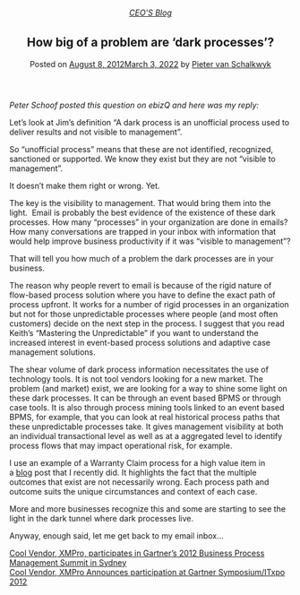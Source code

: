 
<article class="post-1569 post type-post status-publish format-standard has-post-thumbnail hentry category-pieter-blog tag-bpm tag-solutions" id="post-1569">
<div class="article-inner">
<header class="entry-header">
<div class="entry-header-text entry-header-text-top text-center">
<h6 class="entry-category is-xsmall"><a href="https://xmpro.com/category/blog/pieter-blog/" rel="category tag">CEO'S Blog</a></h6><h1 class="entry-title">How big of a problem are ‘dark processes’?</h1><div class="entry-divider is-divider small"></div>
<div class="entry-meta uppercase is-xsmall">
<span class="posted-on">Posted on <a href="https://xmpro.com/how-big-of-a-problem-are-dark-processes/" rel="bookmark"><time class="entry-date published" datetime="2012-08-08T06:14:30+00:00">August 8, 2012</time><time class="updated" datetime="2022-03-03T04:27:38+00:00">March 3, 2022</time></a></span> <span class="byline">by <span class="meta-author vcard"><a class="url fn n" href="https://xmpro.com/author/pietervs/">Pieter van Schalkwyk</a></span></span> </div>
</div>
</header>
<div class="entry-content single-page">
<p><em>Peter Schoof posted this question on ebizQ and here was my reply:</em></p>
<p>Let’s look at Jim’s definition “A dark process is an unofficial process used to deliver results and not visible to management”.</p>
<p>So “unofficial process” means that these are not identified, recognized, sanctioned or supported. We know they exist but they are not “visible to management”.</p>
<p>It doesn’t make them right or wrong. Yet.</p>
<p>The key is the visibility to management. That would bring them into the light.  Email is probably the best evidence of the existence of these dark processes. How many “processes” in your organization are done in emails? How many conversations are trapped in your inbox with information that would help improve business productivity if it was “visible to management”?</p>
<p>That will tell you how much of a problem the dark processes are in your business.</p>
<p>The reason why people revert to email is because of the rigid nature of flow-based process solution where you have to define the exact path of process upfront. It works for a number of rigid processes in an organization but not for those unpredictable processes where people (and most often customers) decide on the next step in the process. I suggest that you read Keith’s “Mastering the Unpredictable” if you want to understand the increased interest in event-based process solutions and adaptive case management solutions.</p>
<p>The shear volume of dark process information necessitates the use of technology tools. It is not tool vendors looking for a new market. The problem (and market) exist, we are looking for a way to shine some light on these dark processes. It can be through an event based BPMS or through case tools. It is also through process mining tools linked to an event based BPMS, for example, that you can look at real historical process paths that these unpredictable processes take. It gives management visibility at both an individual transactional level as well as at a aggregated level to identify process flows that may impact operational risk, for example.</p>
<p>I use an example of a Warranty Claim process for a high value item in a <a href="https://xmpro.com/intelligent-business-operations-mobile-social-smart/">blog</a> post that I recently did. It highlights the fact that the multiple outcomes that exist are not necessarily wrong. Each process path and outcome suits the unique circumstances and context of each case.</p>
<p>More and more businesses recognize this and some are starting to see the light in the dark tunnel where dark processes live.</p>
<p>Anyway, enough said, let me get back to my email inbox…</p>
<div class="blog-share text-center"><div class="is-divider medium"></div><div class="social-icons share-icons share-row relative"><a aria-label="Share on WhatsApp" class="icon button circle is-outline tooltip whatsapp show-for-medium" data-action="share/whatsapp/share" href="whatsapp://send?text=How%20big%20of%20a%20problem%20are%20%E2%80%98dark%20processes%E2%80%99%3F - https://xmpro.com/how-big-of-a-problem-are-dark-processes/" title="Share on WhatsApp"><i class="icon-whatsapp"></i></a><a aria-label="Share on Facebook" class="icon button circle is-outline tooltip facebook" data-label="Facebook" href="https://www.facebook.com/sharer.php?u=https://xmpro.com/how-big-of-a-problem-are-dark-processes/" onclick="window.open(this.href,this.title,'width=500,height=500,top=300px,left=300px'); return false;" rel="noopener nofollow" target="_blank" title="Share on Facebook"><i class="icon-facebook"></i></a><a aria-label="Share on Twitter" class="icon button circle is-outline tooltip twitter" href="https://twitter.com/share?url=https://xmpro.com/how-big-of-a-problem-are-dark-processes/" onclick="window.open(this.href,this.title,'width=500,height=500,top=300px,left=300px'); return false;" rel="noopener nofollow" target="_blank" title="Share on Twitter"><i class="icon-twitter"></i></a><a aria-label="Email to a Friend" class="icon button circle is-outline tooltip email" href="/cdn-cgi/l/email-protection#9da2eee8fff7f8fee9a0d5f2eab8afadfff4fab8afadf2fbb8afadfcb8afadedeff2fff1f8f0b8afadfceff8b8afadb8d8afb8a5adb8a4a5f9fceff6b8afadedeff2fef8eeeef8eeb8d8afb8a5adb8a4a4b8aedbbbfff2f9e4a0def5f8fef6b8afade9f5f4eeb8afadf2e8e9b8aedcb8afadf5e9e9edeeb8aedcb8afdbb8afdbe5f0edeff2b3fef2f0b8afdbf5f2eab0fff4fab0f2fbb0fcb0edeff2fff1f8f0b0fceff8b0f9fceff6b0edeff2fef8eeeef8eeb8afdb" rel="nofollow" title="Email to a Friend"><i class="icon-envelop"></i></a><a aria-label="Pin on Pinterest" class="icon button circle is-outline tooltip pinterest" href="https://pinterest.com/pin/create/button?url=https://xmpro.com/how-big-of-a-problem-are-dark-processes/&amp;media=https://xmpro.com/wp-content/uploads/2020/04/Company-Profile.png&amp;description=How%20big%20of%20a%20problem%20are%20%E2%80%98dark%20processes%E2%80%99%3F" onclick="window.open(this.href,this.title,'width=500,height=500,top=300px,left=300px'); return false;" rel="noopener nofollow" target="_blank" title="Pin on Pinterest"><i class="icon-pinterest"></i></a><a aria-label="Share on LinkedIn" class="icon button circle is-outline tooltip linkedin" href="https://www.linkedin.com/shareArticle?mini=true&amp;url=https://xmpro.com/how-big-of-a-problem-are-dark-processes/&amp;title=How%20big%20of%20a%20problem%20are%20%E2%80%98dark%20processes%E2%80%99%3F" onclick="window.open(this.href,this.title,'width=500,height=500,top=300px,left=300px'); return false;" rel="noopener nofollow" target="_blank" title="Share on LinkedIn"><i class="icon-linkedin"></i></a></div></div></div>
<nav class="navigation-post" id="nav-below" role="navigation">
<div class="flex-row next-prev-nav bt bb">
<div class="flex-col flex-grow nav-prev text-left">
<div class="nav-previous"><a href="https://xmpro.com/cool-vendor-xmpro-participates-in-gartners-2012-business-process-management-summit-in-sydney/" rel="prev"><span class="hide-for-small"><i class="icon-angle-left"></i></span> Cool Vendor, XMPro, participates in Gartner’s 2012 Business Process Management Summit in Sydney</a></div>
</div>
<div class="flex-col flex-grow nav-next text-right">
<div class="nav-next"><a href="https://xmpro.com/cool-vendor-xmpro-announces-participation-at-gartner-symposiumitxpo-2012/" rel="next">Cool Vendor, XMPro Announces participation at Gartner Symposium/ITxpo 2012 <span class="hide-for-small"><i class="icon-angle-right"></i></span></a></div> </div>
</div>
</nav>
</div>
</article>
<div class="comments-area" id="comments">
</div>
